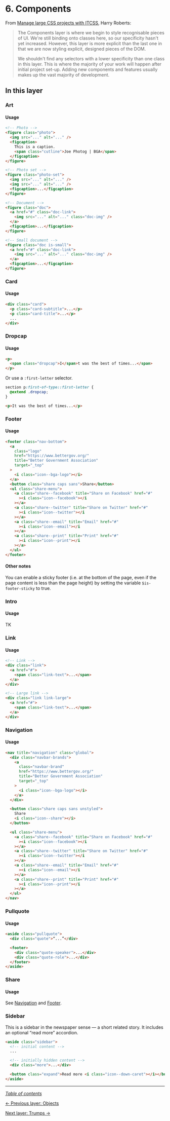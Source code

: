 # 6. Components

From [Manage large CSS projects with ITCSS](https://www.creativebloq.com/web-design/manage-large-css-projects-itcss-101517528#layers), Harry Roberts:

> The Components layer is where we begin to style recognisable pieces of UI. We're still binding onto classes here, so our specificity hasn't yet increased. However, this layer is more explicit than the last one in that we are now styling explicit, designed pieces of the DOM.
>
> We shouldn't find any selectors with a lower specificity than one class in this layer. This is where the majority of your work will happen after initial project set-up. Adding new components and features usually makes up the vast majority of development.

## In this layer

### Art

#### Usage

```html
<!-- Photo -->
<figure class="photo">
  <img src="..." alt="..." />
  <figcaption>
    This is a caption.
    <span class="cutline">Joe Photog | BGA</span>
  </figcaption>
</figure>
```

```html
<!-- Photo set -->
<figure class="photo-set">
  <img src="..." alt="..." />
  <img src="..." alt="..." />
  <figcaption>...</figcaption>
</figure>
```

```html
<!-- Document -->
<figure class="doc">
  <a href="#" class="doc-link">
    <img src="..." alt="..." class="doc-img" />
  </a>
  <figcaption>...</figcaption>
</figure>
```

```html
<!-- Small document -->
<figure class="doc is-small">
  <a href="#" class="doc-link">
    <img src="..." alt="..." class="doc-img" />
  </a>
  <figcaption>...</figcaption>
</figure>
```

### Card

#### Usage

```html
<div class="card">
  <p class="card-subtitle">...</p>
  <p class="card-title">...</p>
  ...
</div>
```

### Dropcap

#### Usage

```html
<p>
  <span class="dropcap">I</span>t was the best of times...</span>
</p>
```

Or use a `:first-letter` selector.

```scss
section p:first-of-type::first-letter {
  @extend .dropcap;
}
```

```html
<p>It was the best of times...</p>
```

### Footer

#### Usage

```html
<footer class="nav-bottom">
  <a
    class="logo"
    href="https://www.bettergov.org/"
    title="Better Government Association"
    target="_top"
  >
    <i class="icon--bga-logo"></i>
  </a>
  <button class="share caps sans">Share</button>
  <ul class="share-menu">
    <a class="share--facebook" title="Share on Facebook" href="#"
      ><i class="icon--facebook"></i
    ></a>
    <a class="share--twitter" title="Share on Twitter" href="#"
      ><i class="icon--twitter"></i
    ></a>
    <a class="share--email" title="Email" href="#"
      ><i class="icon--email"></i
    ></a>
    <a class="share--print" title="Print" href="#"
      ><i class="icon--print"></i
    ></a>
  </ul>
</footer>
```

#### Other notes

You can enable a sticky footer (i.e. at the bottom of the page, even if the page content is less than the page height) by setting the variable `$is-footer-sticky` to true.

### Intro

#### Usage

TK

### Link

#### Usage

```html
<!-- Link -->
<div class="link">
  <a href="#">
    <span class="link-text">...</span>
  </a>
</div>
```

```html
<!-- Large link -->
<div class="link link-large">
  <a href="#">
    <span class="link-text">...</span>
  </a>
</div>
```

### Navigation

#### Usage

```html
<nav title="navigation" class="global">
  <div class="navbar-brands">
    <a
      class="navbar-brand"
      href="https://www.bettergov.org/"
      title="Better Government Association"
      target="_top"
    >
      <i class="icon--bga-logo"></i>
    </a>
  </div>

  <button class="share caps sans unstyled">
    Share
    <i class="icon--share"></i>
  </button>

  <ul class="share-menu">
    <a class="share--facebook" title="Share on Facebook" href="#"
      ><i class="icon--facebook"></i
    ></a>
    <a class="share--twitter" title="Share on Twitter" href="#"
      ><i class="icon--twitter"></i
    ></a>
    <a class="share--email" title="Email" href="#"
      ><i class="icon--email"></i
    ></a>
    <a class="share--print" title="Print" href="#"
      ><i class="icon--print"></i
    ></a>
  </ul>
</nav>
```

### Pullquote

#### Usage

```html
<aside class="pullquote">
  <div class="quote">“...”</div>

  <footer>
    <div class="quote-speaker">...</div>
    <div class="quote-role">...</div>
  </footer>
</aside>
```

### Share

#### Usage

See [Navigation](#navigation) and [Footer](#footer).

### Sidebar

This is a sidebar in the newspaper sense — a short related story. It includes an optional “read more” accordion.

```html
<aside class="sidebar">
  <!-- initial content -->
  ...

  <!-- initially hidden content -->
  <div class="more">...</div>

  <button class="expand">Read more <i class="icon--down-caret"></i></button>
</aside>
```

---

_[Table of contents](../../../README.md#structure)_

[← Previous layer: Objects](../objects)

[Next layer: Trumps →](../trumps)
